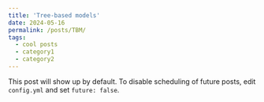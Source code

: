 ```yaml
---
title: 'Tree-based models'
date: 2024-05-16
permalink: /posts/TBM/
tags:
  - cool posts
  - category1
  - category2
---
```


This post will show up by default. To disable scheduling of future posts, edit `config.yml` and set `future: false`. 
